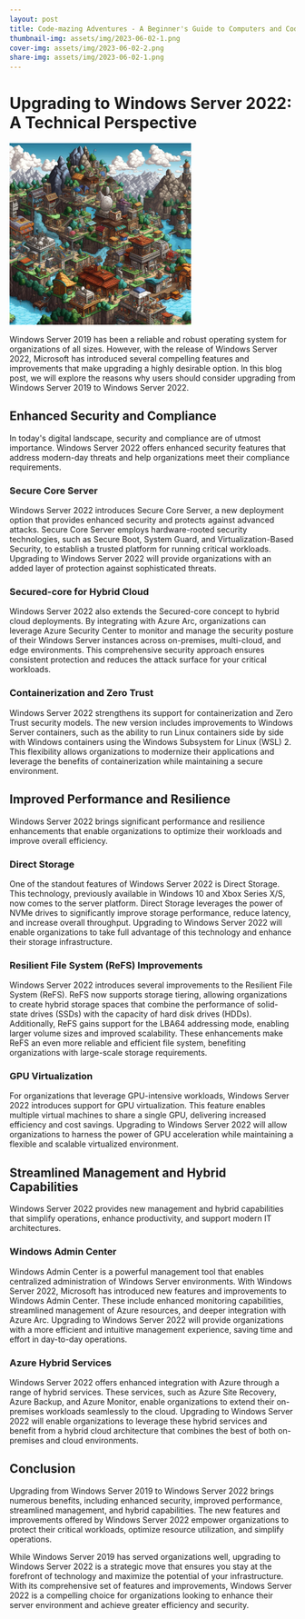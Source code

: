 ```yaml
---
layout: post
title: Code-mazing Adventures - A Beginner's Guide to Computers and Coding!
thumbnail-img: assets/img/2023-06-02-1.png
cover-img: assets/img/2023-06-02-2.png
share-img: assets/img/2023-06-02-1.png
---
```


# Upgrading to Windows Server 2022: A Technical Perspective

![Windows Server 2022](assets/img/2023-06-02-1.png)

Windows Server 2019 has been a reliable and robust operating system for organizations of all sizes. However, with the release of Windows Server 2022, Microsoft has introduced several compelling features and improvements that make upgrading a highly desirable option. In this blog post, we will explore the reasons why users should consider upgrading from Windows Server 2019 to Windows Server 2022.

## Enhanced Security and Compliance

In today's digital landscape, security and compliance are of utmost importance. Windows Server 2022 offers enhanced security features that address modern-day threats and help organizations meet their compliance requirements.

### Secure Core Server

Windows Server 2022 introduces Secure Core Server, a new deployment option that provides enhanced security and protects against advanced attacks. Secure Core Server employs hardware-rooted security technologies, such as Secure Boot, System Guard, and Virtualization-Based Security, to establish a trusted platform for running critical workloads. Upgrading to Windows Server 2022 will provide organizations with an added layer of protection against sophisticated threats.

### Secured-core for Hybrid Cloud

Windows Server 2022 also extends the Secured-core concept to hybrid cloud deployments. By integrating with Azure Arc, organizations can leverage Azure Security Center to monitor and manage the security posture of their Windows Server instances across on-premises, multi-cloud, and edge environments. This comprehensive security approach ensures consistent protection and reduces the attack surface for your critical workloads.

### Containerization and Zero Trust

Windows Server 2022 strengthens its support for containerization and Zero Trust security models. The new version includes improvements to Windows Server containers, such as the ability to run Linux containers side by side with Windows containers using the Windows Subsystem for Linux (WSL) 2. This flexibility allows organizations to modernize their applications and leverage the benefits of containerization while maintaining a secure environment.

## Improved Performance and Resilience

Windows Server 2022 brings significant performance and resilience enhancements that enable organizations to optimize their workloads and improve overall efficiency.

### Direct Storage

One of the standout features of Windows Server 2022 is Direct Storage. This technology, previously available in Windows 10 and Xbox Series X/S, now comes to the server platform. Direct Storage leverages the power of NVMe drives to significantly improve storage performance, reduce latency, and increase overall throughput. Upgrading to Windows Server 2022 will enable organizations to take full advantage of this technology and enhance their storage infrastructure.

### Resilient File System (ReFS) Improvements

Windows Server 2022 introduces several improvements to the Resilient File System (ReFS). ReFS now supports storage tiering, allowing organizations to create hybrid storage spaces that combine the performance of solid-state drives (SSDs) with the capacity of hard disk drives (HDDs). Additionally, ReFS gains support for the LBA64 addressing mode, enabling larger volume sizes and improved scalability. These enhancements make ReFS an even more reliable and efficient file system, benefiting organizations with large-scale storage requirements.

### GPU Virtualization

For organizations that leverage GPU-intensive workloads, Windows Server 2022 introduces support for GPU virtualization. This feature enables multiple virtual machines to share a single GPU, delivering increased efficiency and cost savings. Upgrading to Windows Server 2022 will allow organizations to harness the power of GPU acceleration while maintaining a flexible and scalable virtualized environment.

## Streamlined Management and Hybrid Capabilities

Windows Server 2022 provides new management and hybrid capabilities that simplify operations, enhance productivity, and support modern IT architectures.

### Windows Admin Center

Windows Admin Center is a powerful management tool that enables centralized administration of Windows Server environments. With Windows Server 2022, Microsoft has introduced new features and improvements to Windows Admin Center. These include enhanced monitoring capabilities, streamlined management of Azure resources, and deeper integration with Azure Arc. Upgrading to Windows Server 2022 will provide organizations with a more efficient and intuitive management experience, saving time and effort in day-to-day operations.

### Azure Hybrid Services

Windows Server 2022 offers enhanced integration with Azure through a range of hybrid services. These services, such as Azure Site Recovery, Azure Backup, and Azure Monitor, enable organizations to extend their on-premises workloads seamlessly to the cloud. Upgrading to Windows Server 2022 will enable organizations to leverage these hybrid services and benefit from a hybrid cloud architecture that combines the best of both on-premises and cloud environments.

## Conclusion

Upgrading from Windows Server 2019 to Windows Server 2022 brings numerous benefits, including enhanced security, improved performance, streamlined management, and hybrid capabilities. The new features and improvements offered by Windows Server 2022 empower organizations to protect their critical workloads, optimize resource utilization, and simplify operations.

While Windows Server 2019 has served organizations well, upgrading to Windows Server 2022 is a strategic move that ensures you stay at the forefront of technology and maximize the potential of your infrastructure. With its comprehensive set of features and improvements, Windows Server 2022 is a compelling choice for organizations looking to enhance their server environment and achieve greater efficiency and security.
